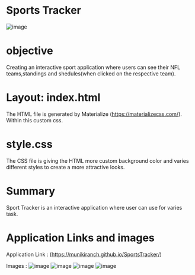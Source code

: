 # Sports Tracker
![image](https://github.com/MuniKiranCh/SportsTracker/assets/125656756/34ebcd08-ff2c-45aa-b390-78a41ba3f9ed)

# objective
Creating an interactive sport application where users can see their NFL teams,standings and shedules(when clicked on the respective team).

# Layout: index.html
The HTML file is generated by Materialize (https://materializecss.com/). Within this custom css.

# style.css
The CSS file is giving the HTML more custom background color and varies different styles to create a more attractive looks.

# Summary
Sport Tracker is an interactive application where user can use for varies task.

# Application Links and images

Application Link : (https://munikiranch.github.io/SportsTracker/)

Images :
![image](https://github.com/MuniKiranCh/SportsTracker/assets/125656756/c0548fe0-3e5a-4c06-b8fe-a66b2782f642)
![image](https://github.com/MuniKiranCh/SportsTracker/assets/125656756/213d9584-a15e-437b-8a0c-51f49bc82536)
![image](https://github.com/MuniKiranCh/SportsTracker/assets/125656756/f6db719c-2441-4d36-b2fe-539d88ccf3b2)
![image](https://github.com/MuniKiranCh/SportsTracker/assets/125656756/ae37ca43-bd20-4155-be83-d3af6e5b4107)
